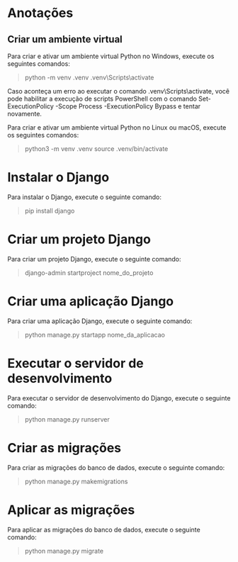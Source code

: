 # Anotações

## Criar um ambiente virtual
Para criar e ativar um ambiente virtual Python no Windows, execute os seguintes comandos:

> python -m venv .venv
> .venv\Scripts\activate 

Caso aconteça um erro ao executar o comando .venv\Scripts\activate, você pode habilitar a execução de scripts PowerShell com o comando Set-ExecutionPolicy -Scope Process -ExecutionPolicy Bypass e tentar novamente.

Para criar e ativar um ambiente virtual Python no Linux ou macOS, execute os seguintes comandos:

> python3 -m venv .venv 
> source .venv/bin/activate 

# Instalar o Django
Para instalar o Django, execute o seguinte comando:

> pip install django 

# Criar um projeto Django
Para criar um projeto Django, execute o seguinte comando:

> django-admin startproject nome_do_projeto

# Criar uma aplicação Django
Para criar uma aplicação Django, execute o seguinte comando:

> python manage.py startapp nome_da_aplicacao 

# Executar o servidor de desenvolvimento
Para executar o servidor de desenvolvimento do Django, execute o seguinte comando:

> python manage.py runserver 

# Criar as migrações
Para criar as migrações do banco de dados, execute o seguinte comando:

> python manage.py makemigrations 

# Aplicar as migrações
Para aplicar as migrações do banco de dados, execute o seguinte comando:

> python manage.py migrate


